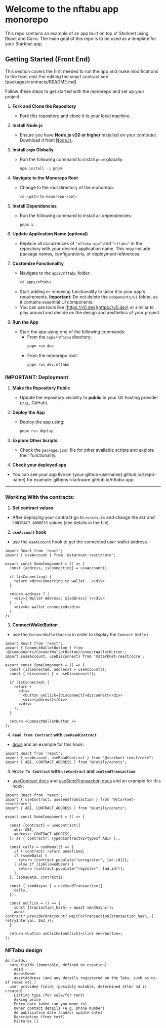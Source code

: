 # Welcome to the nftabu app monorepo

This repo contains an example of an app built on top of Starknet using React and Cairo.
The main goal of this repo is to be used as a template for your Starknet app.

## Getting Started (Front End)

This section covers the first needed to run the app and make modifications to the front end. For editing the smart contract see [packages/contracts/README.md]

Follow these steps to get started with the monorepo and set up your project:

1. **Fork and Clone the Repository**
   - Fork this repository and clone it to your local machine.

2. **Install Node.js**
   - Ensure you have **Node.js v20 or higher** installed on your computer. Download it from [Node.js](https://nodejs.org).

3. **Install `pnpm` Globally**
   - Run the following command to install `pnpm` globally:
     ```bash
     npm install -g pnpm
     ```

4. **Navigate to the Monorepo Root**
   - Change to the root directory of the monorepo:
     ```bash
     cd <path-to-monorepo-root>
     ```

5. **Install Dependencies**
   - Run the following command to install all dependencies:
     ```bash
     pnpm i
     ```

6. **Update Application Name (optional)**
   - Replace all occurrences of `"nftabu-app"` and `"nftabu"` in the repository with your desired application name. This may include package names, configurations, or deployment references.


7. **Customize Functionality**
   - Navigate to the `apps/nftabu` folder:
     ```bash
     cd apps/nftabu
     ```
   - Start adding or removing functionality to tailor it to your app's requirements. **Important:** Do not delete the `components/ui` folder, as it contains essential UI components.
   - You can use tools like [https://v0.dev](https://v0.dev) or similar to play around and decide on the design and aesthetics of your project.

9. **Run the App**
   - Start the app using one of the following commands:
     - From the `apps/nftabu` directory:
       ```bash
       pnpm run dev
       ```
     - From the monorepo root:
       ```bash
       pnpm run dev:nftabu
       ```

### IMPORTANT: Deployment

1. **Make the Repository Public**
   - Update the repository visibility to **public** in your Git hosting provider (e.g., GitHub).

2. **Deploy the App**
   - Deploy the app using:
     ```bash
     pnpm run deploy
     ```

3. **Explore Other Scripts**
   - Check the `package.json` file for other available scripts and explore their functionality.

4. **Check your deployed app**
  - You can see your app live on {your-github-username}.github.io/{repo-name} for example: gilbens-starkware.github.io/nftabu-app
---

### Working With the contracts:

1. **Set contract values**
  - After deploying your contract go to `consts.ts` and change the `ABI` and `CONTRACT_ADDRESS` values (see details in the file).

2. **`useAccount` hook** 
  - use the `useAccount` hook to get the connected user wallet address.

```tsx
import React from 'react';
import { useAccount } from '@starknet-react/core';

export const SomeComponent = () => {
  const {address, isConnecting} = useAccount();

  if (isConnecting) {
    return <div>Connecting to wallet...</div>
  }

  return address ? (
    <div>{`Wallet Address: ${address}`}</div> 
  ) :  (
    <div>No wallet connected</div>
  )
};
```

3. **ConnectWalletButton** 
  - use the `ConnectWalletButton` in order to display the `Connect Wallet`.

```tsx
import React from 'react';
import { ConnectWalletButton } from '@/components/ConnectWalletButton/ConnectWalletButton';
import {useAccount, useDisconnect} from '@starknet-react/core';

export const SomeComponent = () => {
  const {isConnected, address} = useAccount();
  const { disconnect } = useDisconnect();

  if (isConnected) {
    return (
      <div>
        <button onClick={disconnect}>disconnect</div>
        <div>{address}</div>
      </div>
    );
  }
  
  return <ConnectWalletButton />
};
```

4. **`Read From Contract` with `useReadContract`**
  - [docs](https://www.starknet-react.com/docs/hooks/use-read-contract) and an example for this hook: 

```tsx
import React from 'react';
import { useAccount, useReadContract } from "@starknet-react/core";
import { ABI, CONTRACT_ADDRESS } from "@/utils/consts";
```

4. **`Write To Contract` with `useContract` and `useSendTransaction`**
  - [useContract docs](https://www.starknet-react.com/docs/hooks/use-contract) and [useSendTransaction docs](https://www.starknet-react.com/docs/hooks/use-read-contract) and an example for this hook: 

```tsx
import React from 'react';
import { useContract, useSendTransaction } from "@starknet-react/core";
import { ABI, CONTRACT_ADDRESS } from "@/utils/consts";

export const SomeComponent = () => {
  
  const {contract} = useContract({
    abi: ABI,
    address: CONTRACT_ADDRESS,
  }) as { contract?: TypedContractV2<typeof ABI> };;

  const calls = useMemo(() => {
    if (!contract) return undefined;
    if (someData) {
      return [contract.populate("unregister", [ad.id])];
    } else if (isAllowedUser) {
      return [contract.populate("register", [ad.id])];
    }
  }, [someData, contract])

  const { sendAsync } = useSendTransaction({ 
    calls, 
  });  

  const onClick = () => {
    const {transaction_hash} = await sendAsync();
    await contract?.providerOrAccount?.waitForTransaction(transaction_hash, { retryInterval: 2e3 });
  }
  
  return <button onClick={onClick}>click me</button>;
};
```

### NFTabu design

```
Ad fields:
  core fields (immutable, defined on creation):
    AdId
    AssetOwner
    AssetAddress (and any details registered on the Tabu, such as no. of rooms etc.)
  user provided fields (possibly mutable, determined after ad is created):
    Listing type (for sale/for rent)
    Asking price
    Entry date (when can you move in)
    Owner contact details (e.g. phone number)
    Ad publication date (and/or update date)
    Description (free text)
    Pictures []
```